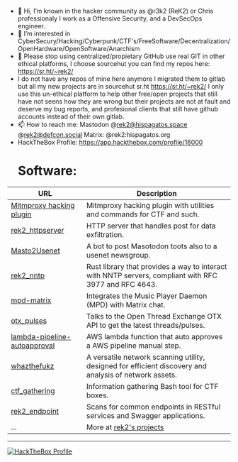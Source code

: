 - 👋 Hi, I’m known in the hacker community as @r3k2 (ReK2) or Chris professionaly I work as a Offensive Security, and a DevSecOps engineer.
- 👀 I’m interested in CyberSecury/Hacking/Cyberpunk/CTF's/FreeSoftware/Decentralization/OpenHardware/OpenSoftware/Anarchism
- 💞️ Please stop using centralized/propietary GitHub use real GIT in other ethical platforms, I choose sourcehut you can find my repos here: https://sr.ht/~rek2/
- I do not have any repos of mine here anymore I migrated them to gitlab but all my new projects are in sourcehut sr.ht https://sr.ht/~rek2/ I only use this un-ethical platform to help other free/open projects that still have not seens how they are wrong but their projects are not at fault and deserve my bug reports, and profesional clients that still have github accounts instead of their own gitlab.
- 📫 How to reach me: Mastodon @rek2@hispagatos.space @rek2@defcon.social Matrix: @rek2:hispagatos.org
- HackTheBox Profile: https://app.hackthebox.com/profile/16000
  # Software:
  
| URL | Description |
| --- | ----------- |
| [Mitmproxy hacking plugin](https://git.sr.ht/~rek2/mitmproxy_hacking) | Mitmproxy hacking plugin with utilities and commands for CTF and such. |
| [rek2_httpserver](https://git.sr.ht/~rek2/rek2_httpserver) | HTTP server that handles post for data exfiltration. |
| [Masto2Usenet](https://git.sr.ht/~rek2/Masto2Usenet) | A bot to post Masotodon toots also to a usenet newsgroup. |
| [rek2_nntp](https://git.sr.ht/~rek2/rek2_nntp) | Rust library that provides a way to interact with NNTP servers, compliant with RFC 3977 and RFC 4643. |
| [mpd-matrix](https://git.sr.ht/~rek2/mpd-matrix) | Integrates the Music Player Daemon (MPD) with Matrix chat. |
| [otx_pulses](https://git.sr.ht/~rek2/otx_pulses) | Talks to the Open Thread Exchange OTX API to get the latest threads/pulses. |
| [lambda-pipeline-autoapproval](https://git.sr.ht/~rek2/lambda-pipeline-autoapproval) | AWS lambda function that auto approves a AWS pipeline manual step. |
| [whazthefukz](https://git.sr.ht/~rek2/whazthefukz) | A versatile network scanning utility, designed for efficient discovery and analysis of network assets. |
| [ctf_gathering](https://git.sr.ht/~rek2/ctf_gathering) | Information gathering Bash tool for CTF boxes. |
| [rek2_endpoint](https://git.sr.ht/~rek2/rek2_endpoint) | Scans for common endpoints in RESTful services and Swagger applications. |
| ... | More at [rek2's projects](https://git.sr.ht/~rek2) |

---
[ ![HackTheBox Profile](https://www.hackthebox.com/badge/image/16000/)](https://app.hackthebox.com/profile/16000)
<!---
r3k2/r3k2 is a ✨ special ✨ repository because its `README.md` (this file) appears on your GitHub profile.
You can click the Preview link to take a look at your changes.
--->
